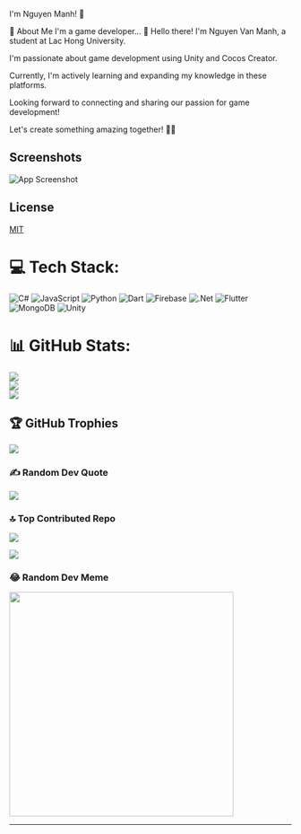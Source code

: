 I'm Nguyen Manh! 👋

🚀 About Me
I'm a game developer... 👋 Hello there! I'm Nguyen Van Manh, a student at Lac Hong University.

I'm passionate about game development using Unity and Cocos Creator.

Currently, I'm actively learning and expanding my knowledge in these platforms.

Looking forward to connecting and sharing our passion for game development!

Let's create something amazing together! 🚀🎉

## Screenshots

![App Screenshot](https://i.pinimg.com/originals/96/c8/8b/96c88b42028685d8cab8c083595333f6.gif)

## License

[MIT](https://choosealicense.com/licenses/mit/)

# 💻 Tech Stack:
![C#](https://img.shields.io/badge/c%23-%23239120.svg?style=for-the-badge&logo=csharp&logoColor=white) ![JavaScript](https://img.shields.io/badge/javascript-%23323330.svg?style=for-the-badge&logo=javascript&logoColor=%23F7DF1E) ![Python](https://img.shields.io/badge/python-3670A0?style=for-the-badge&logo=python&logoColor=ffdd54) ![Dart](https://img.shields.io/badge/dart-%230175C2.svg?style=for-the-badge&logo=dart&logoColor=white) ![Firebase](https://img.shields.io/badge/firebase-%23039BE5.svg?style=for-the-badge&logo=firebase) ![.Net](https://img.shields.io/badge/.NET-5C2D91?style=for-the-badge&logo=.net&logoColor=white) ![Flutter](https://img.shields.io/badge/Flutter-%2302569B.svg?style=for-the-badge&logo=Flutter&logoColor=white) ![MongoDB](https://img.shields.io/badge/MongoDB-%234ea94b.svg?style=for-the-badge&logo=mongodb&logoColor=white) 
![Unity](https://img.shields.io/badge/unity-%23000000.svg?style=for-the-badge&logo=unity&logoColor=white)
# 📊 GitHub Stats:
![](https://github-readme-stats.vercel.app/api?username=FlunityX&theme=dark&hide_border=false&include_all_commits=false&count_private=false)<br/>
![](https://github-readme-streak-stats.herokuapp.com/?user=FlunityX&theme=dark&hide_border=false)<br/>
![](https://github-readme-stats.vercel.app/api/top-langs/?username=FlunityX&theme=dark&hide_border=false&include_all_commits=false&count_private=false&layout=compact)

## 🏆 GitHub Trophies
![](https://github-profile-trophy.vercel.app/?username=FlunityX&theme=radical&no-frame=false&no-bg=false&margin-w=4)

### ✍️ Random Dev Quote
![](https://quotes-github-readme.vercel.app/api?type=horizontal&theme=radical)

### 🔝 Top Contributed Repo
![](https://github-contributor-stats.vercel.app/api?username=FlunityX&limit=5&theme=dark&combine_all_yearly_contributions=true)

[![](https://visitcount.itsvg.in/api?id=nguyenmanh&label=Profile%20Views&color=0&icon=0&pretty=false)](https://visitcount.itsvg.in)

### 😂 Random Dev Meme
<img src='https://randommeme-five.vercel.app/' style="height: 400px;"/>

---


<!-- Proudly created with GPRM ( https://gprm.itsvg.in ) -->

